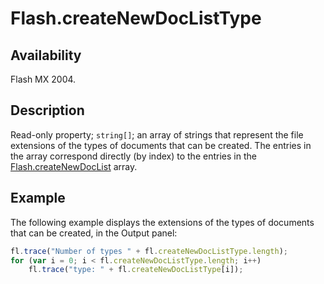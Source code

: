 # Flash.createNewDocListType

## Availability

Flash MX 2004.

## Description

Read-only property; `string[]`; an array of strings that represent the file extensions of the types of documents that can be created. The entries in the array correspond directly (by index) to the entries in the [Flash.createNewDocList](../Flash_object/Flash17.md) array.

## Example

The following example displays the extensions of the types of documents that can be created, in the Output panel:

```javascript
fl.trace("Number of types " + fl.createNewDocListType.length);
for (var i = 0; i < fl.createNewDocListType.length; i++)
    fl.trace("type: " + fl.createNewDocListType[i]);
```
